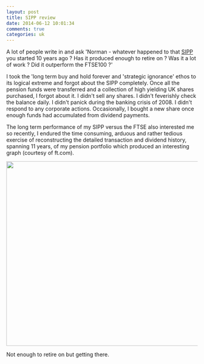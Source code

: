 ```yaml
---
layout: post
title: SIPP review
date: 2014-06-12 10:01:34
comments: true
categories: uk
---
```

A lot of people write in and ask 'Norman - whatever happened to that
[SIPP][] you started 10 years ago ? Has it produced enough to retire
on ?  Was it a lot of work ? Did it outperform the FTSE100 ?'

[SIPP]: http://www.nbrightside.com/blog/2005/11/21/my-personal-pensions-crisis/

I took the 'long term buy and hold forever and 'strategic ignorance'
ethos to its logical extreme and forgot about the SIPP
completely. Once all the pension funds were transferred and a
collection of high yielding UK shares purchased, I forgot about it. I
didn't sell any shares. I didn't feverishly check the balance daily. I
didn't panick during the banking crisis of 2008. I didn't respond to
any corporate actions. Occasionally, I bought a new share once enough
funds had accumulated from dividend payments.

The long term performance of my SIPP versus the FTSE also interested
me so recently, I endured the time consuming, arduous and rather
tedious exercise of reconstructing the detailed transaction and
dividend history, spanning 11 years, of my pension portfolio which
produced an interesting graph (courtesy of ft.com).

<a href="https://picasaweb.google.com/lh/photo/5OY8DPR32tALp4hJ7YwK5tMTjNZETYmyPJy0liipFm0?feat=embedwebsite">
<img src="https://lh6.googleusercontent.com/-b0V2X_3t5HU/U5lor1PNqxI/AAAAAAAAB3Q/pDxz467spjE/s800/SIPP-FTSE100-Lifetime.png"
height="486" width="617" /></a>

Not enough to retire on but getting there.
